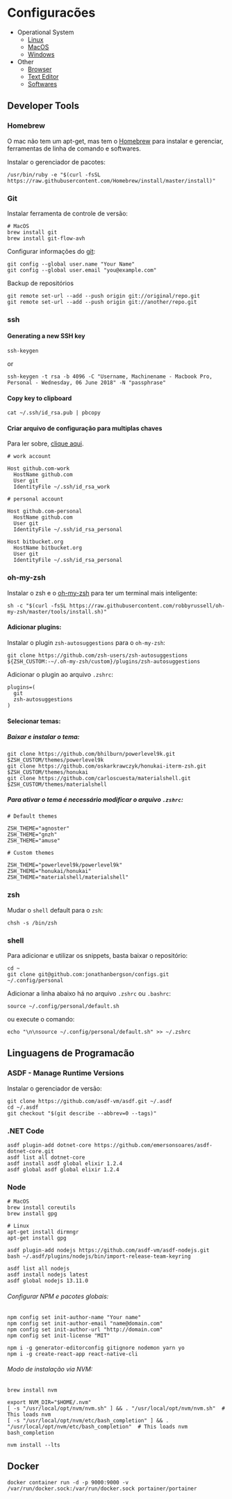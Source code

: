 # Configuracões

- Operational System
  - [Linux](https://github.com/jonathanbergson/configs/blob/master/docs/OS-LINUX.md)
  - [MacOS](https://github.com/jonathanbergson/configs/blob/master/docs/OS-MAC.md)
  - [Windows](https://github.com/jonathanbergson/configs/blob/master/docs/OS-WINDOWS.md)
- Other
  - [Browser](https://github.com/jonathanbergson/configs/blob/master/docs/BROWSER.md)
  - [Text Editor](https://github.com/jonathanbergson/configs/blob/master/docs/EDITORS.md)
  - [Softwares](https://github.com/jonathanbergson/configs/blob/master/docs/SOFTWARES.md)

## Developer Tools

### Homebrew

O mac não tem um apt-get, mas tem o [Homebrew](https://brew.sh/index_pt-br) para instalar e gerenciar, ferramentas de linha de comando e softwares.

Instalar o gerenciador de pacotes:

```shell
/usr/bin/ruby -e "$(curl -fsSL https://raw.githubusercontent.com/Homebrew/install/master/install)"
```

### Git

Instalar ferramenta de controle de versão:

```shell
# MacOS
brew install git
brew install git-flow-avh
```

Configurar informações do [git](https://git-scm.com):

```shell
git config --global user.name "Your Name"
git config --global user.email "you@example.com"
```

Backup de repositórios

```shell
git remote set-url --add --push origin git://original/repo.git
git remote set-url --add --push origin git://another/repo.git
```

### ssh

#### Generating a new SSH key

```shell
ssh-keygen
```

or

```shell
ssh-keygen -t rsa -b 4096 -C "Username, Machinename - Macbook Pro, Personal - Wednesday, 06 June 2018" -N "passphrase"
```

#### Copy key to clipboard

```shell
cat ~/.ssh/id_rsa.pub | pbcopy
```

#### Criar arquivo de configuração para multiplas chaves

Para ler sobre, [clique aqui](https://gist.github.com/jexchan/2351996).

```
# work account

Host github.com-work
  HostName github.com
  User git
  IdentityFile ~/.ssh/id_rsa_work

# personal account

Host github.com-personal
  HostName github.com
  User git
  IdentityFile ~/.ssh/id_rsa_personal

Host bitbucket.org
  HostName bitbucket.org
  User git
  IdentityFile ~/.ssh/id_rsa_personal
```

### oh-my-zsh

Instalar o zsh e o [oh-my-zsh](https://github.com/robbyrussell/oh-my-zsh) para ter um terminal mais inteligente:

```shell
sh -c "$(curl -fsSL https://raw.githubusercontent.com/robbyrussell/oh-my-zsh/master/tools/install.sh)"
```

#### Adicionar plugins:

Instalar o plugin `zsh-autosuggestions` para o `oh-my-zsh`:

```shell
git clone https://github.com/zsh-users/zsh-autosuggestions ${ZSH_CUSTOM:-~/.oh-my-zsh/custom}/plugins/zsh-autosuggestions
```

Adicionar o plugin ao arquivo `.zshrc`:

```shell
plugins=(
  git
  zsh-autosuggestions
)
```

#### Selecionar temas:

##### Baixar e instalar o tema:

```shell
git clone https://github.com/bhilburn/powerlevel9k.git $ZSH_CUSTOM/themes/powerlevel9k
git clone https://github.com/oskarkrawczyk/honukai-iterm-zsh.git $ZSH_CUSTOM/themes/honukai
git clone https://github.com/carloscuesta/materialshell.git $ZSH_CUSTOM/themes/materialshell
```

##### Para ativar o tema é necessário modificar o arquivo `.zshrc`:

```shell
# Default themes

ZSH_THEME="agnoster"
ZSH_THEME="gnzh"
ZSH_THEME="amuse"

# Custom themes

ZSH_THEME="powerlevel9k/powerlevel9k"
ZSH_THEME="honukai/honukai"
ZSH_THEME="materialshell/materialshell"
```

### zsh

Mudar o `shell` default para o `zsh`:

```shell
chsh -s /bin/zsh
```

### shell

Para adicionar e utilizar os snippets, basta baixar o repositório:

```shell
cd ~
git clone git@github.com:jonathanbergson/configs.git ~/.config/personal
```

Adicionar a linha abaixo há no arquivo `.zshrc` ou `.bashrc`:

```shell
source ~/.config/personal/default.sh
```

ou execute o comando:

```shell
echo "\n\nsource ~/.config/personal/default.sh" >> ~/.zshrc
```

## Linguagens de Programacão

### ASDF - Manage Runtime Versions

Instalar o gerenciador de versão:

```shell
git clone https://github.com/asdf-vm/asdf.git ~/.asdf
cd ~/.asdf
git checkout "$(git describe --abbrev=0 --tags)"
```

### .NET Code

```shell
asdf plugin-add dotnet-core https://github.com/emersonsoares/asdf-dotnet-core.git
asdf list all dotnet-core
asdf install asdf global elixir 1.2.4
asdf global asdf global elixir 1.2.4
```

### Node

```shell
# MacOS
brew install coreutils
brew install gpg

# Linux
apt-get install dirmngr
apt-get install gpg
```

```shell
asdf plugin-add nodejs https://github.com/asdf-vm/asdf-nodejs.git
bash ~/.asdf/plugins/nodejs/bin/import-release-team-keyring

asdf list all nodejs
asdf install nodejs latest
asdf global nodejs 13.11.0
```

###### Configurar NPM e pacotes globais:

```shell
npm config set init-author-name "Your name"
npm config set init-author-email "name@domain.com"
npm config set init-author-url "http://domain.com"
npm config set init-license "MIT"
```

```shell
npm i -g generator-editorconfig gitignore nodemon yarn yo
npm i -g create-react-app react-native-cli
```

###### Modo de instalação via NVM:

```shell
brew install nvm

export NVM_DIR="$HOME/.nvm"
[ -s "/usr/local/opt/nvm/nvm.sh" ] && . "/usr/local/opt/nvm/nvm.sh"  # This loads nvm
[ -s "/usr/local/opt/nvm/etc/bash_completion" ] && . "/usr/local/opt/nvm/etc/bash_completion"  # This loads nvm bash_completion

nvm install --lts
```

## Docker

```shell
docker container run -d -p 9000:9000 -v /var/run/docker.sock:/var/run/docker.sock portainer/portainer
```
